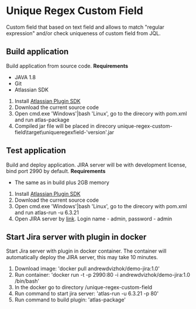 # Unique Regex Custom Field

Custom field that based on text field and allows to match "regular expression" and/or check uniqueness of custom field from JQL.

## Build application

Build application from source code.
**Requirements**
- JAVA 1.8
- Git
- Atlassian SDK

1. Install [Atlassian Plugin SDK](https://developer.atlassian.com/server/framework/atlassian-sdk/set-up-the-atlassian-plugin-sdk-and-build-a-project/) 
2. Download the current source code
3. Open cmd.exe 'Windows'|bash 'Linux', go to the direcory with pom.xml and run atlas-package
4. Compiled jar file will be placed in direcory unique-regex-custom-field\target\uniqueregexfield-'version'.jar

## Test application

Build and deploy application. JIRA server will be with development license, bind port 2990 by default.
**Requirements**
- The same as in build plus 2GB memory

1. Install [Atlassian Plugin SDK](https://developer.atlassian.com/server/framework/atlassian-sdk/set-up-the-atlassian-plugin-sdk-and-build-a-project/) 
2. Download the current source code
3. Open cmd.exe 'Windows'|bash 'Linux', go to the direcory with pom.xml and run atlas-run -u 6.3.21
4. Open JIRA server by [link](http://localhost:2990/jira/). Login name - admin, password - admin

## Start Jira server with plugin in docker

Start Jira server with plugin in docker container. The container will automatically deploy the JIRA server, this may take 10 minutes.

1. Download image: 'docker pull andrewdvizhok/demo-jira:1.0'
2. Run container: 'docker run -t -p 2990:80 -i andrewdvizhok/demo-jira:1.0 /bin/bash'
3. In the docker go to directory /unique-regex-custom-field
4. Run command to start jira server: 'atlas-run -u 6.3.21 -p 80'
5. Run command to build plugin: 'atlas-package'
